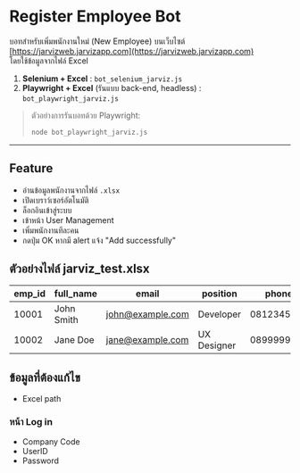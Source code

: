 # Register Employee Bot 

บอทสำหรับเพิ่มพนักงานใหม่ (New Employee) บนเว็บไซต์ [https://jarvizweb.jarvizapp.com](https://jarvizweb.jarvizapp.com)  
โดยใช้ข้อมูลจากไฟล์ Excel 

1. **Selenium + Excel** : `bot_selenium_jarviz.js`
2. **Playwright + Excel** (รันแบบ back-end, headless) : `bot_playwright_jarviz.js`
> ตัวอย่างการรันบอทด้วย Playwright:
>```bash
> node bot_playwright_jarviz.js

---

## Feature

- อ่านข้อมูลพนักงานจากไฟล์ `.xlsx`
- เปิดเบราว์เซอร์อัตโนมัติ
- ล็อกอินเข้าสู่ระบบ
- เข้าหน้า User Management
- เพิ่มพนักงานทีละคน
- กดปุ่ม OK หากมี alert แจ้ง "Add successfully"

## ตัวอย่างไฟล์ jarviz_test.xlsx

| emp_id | full_name   | email              | position     | phone      |
|--------|-------------|--------------------|--------------|------------|
| 10001  | John Smith  | john@example.com   | Developer    | 0812345678 |
| 10002  | Jane Doe    | jane@example.com   | UX Designer  | 0899999999 |


## ข้อมูลที่ต้องแก้ไข
- Excel path
### หน้า Log in
- Company Code
- UserID
- Password
